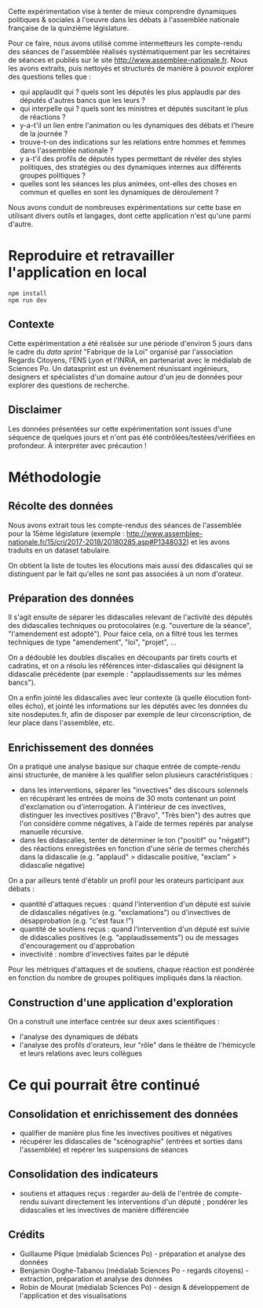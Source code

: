 Cette expérimentation vise à tenter de mieux comprendre dynamiques politiques & sociales à l'oeuvre dans les débats à l'assemblée nationale française de la quinzième législature.

Pour ce faire, nous avons utilisé comme intermetteurs les compte-rendu des séances de l'assemblée réalisés systématiquement par les secrétaires de séances et publiés sur le site http://www.assemblee-nationale.fr. Nous les avons extraits, puis nettoyés et structurés de manière à pouvoir explorer des questions telles que :

* qui applaudit qui ? quels sont les députés les plus applaudis par des députés d'autres bancs que les leurs ?
* qui interpelle qui ? quels sont les ministres et députés suscitant le plus de réactions ?
* y-a-t'il un lien entre l'animation ou les dynamiques des débats et l'heure de la journée ?
* trouve-t-on des indications sur les relations entre hommes et femmes dans l'assemblée nationale ?
* y a-t'il des profils de députés types permettant de révéler des styles politiques, des stratégies ou des dynamiques internes aux différents groupes politiques ?
* quelles sont les séances les plus animées, ont-elles des choses en commun et quelles en sont les dynamiques de déroulement ?

Nous avons conduit de nombreuses expérimentations sur cette base en utilisant divers outils et langages, dont cette application n'est qu'une parmi d'autre.

# Reproduire et retravailler l'application en local

```
npm install
npm run dev
```

## Contexte

Cette expérimentation a été réalisée sur une période d'environ 5 jours dans le cadre du *data sprint* "Fabrique de la Loi" organisé par l'association Regards Citoyens, l'ENS Lyon et l'INRIA, en partenariat avec le médialab de Sciences Po. Un datasprint est un évènement réunissant ingénieurs, designers et spécialistes d'un domaine autour d'un jeu de données pour explorer des questions de recherche.

## Disclaimer

Les données présentées sur cette expérimentation sont issues d'une séquence de quelques jours et n'ont pas été contrôlées/testées/vérifiées en profondeur. À interpréter avec précaution !

# Méthodologie

## Récolte des données

Nous avons extrait tous les compte-rendus des séances de l'assemblée pour la 15ème législature (exemple : http://www.assemblee-nationale.fr/15/cri/2017-2018/20180285.asp#P1348032) et les avons traduits en un dataset tabulaire.

On obtient la liste de toutes les élocutions mais aussi des didascalies qui se distinguent par le fait qu'elles ne sont pas associées à un nom d'orateur.

## Préparation des données

Il s'agit ensuite de séparer les didascalies relevant de l'activité des députés des didascalies techniques ou protocolaires (e.g. "ouverture de la séance", "l'amendement est adopté"). Pour faice cela, on a filtré tous les termes techniques de type "amendement", "loi", "projet", ...

On a dédoublé les doubles discalies en découpants par tirets courts et cadratins, et on a résolu les références inter-didascalies qui désignent la didascalie précédente (par exemple : "applaudissements sur les mêmes bancs").

On a enfin jointé les didascalies avec leur contexte (à quelle élocution font-elles écho), et jointé les informations sur les députés avec les données du site nosdeputes.fr, afin de disposer par exemple de leur circonscription, de leur place dans l'assemblée, etc.

## Enrichissement des données

On a pratiqué une analyse basique sur chaque entrée de compte-rendu ainsi structurée, de manière à les qualifier selon plusieurs caractéristiques :

* dans les interventions, séparer les "invectives" des discours solennels en récupérant les entrées de moins de 30 mots contenant un point d'exclamation ou d'interrogation. À l'intérieur de ces invectives, distinguer les invectives positives ("Bravo", "Très bien") des autres que l'on considère comme négatives, à l'aide de termes repérés par analyse manuelle récursive.
* dans les didascalies, tenter de déterminer le ton ("positif" ou "négatif") des réactions enregistrées en fonction d'une série de termes cherchés dans la didascalie (e.g. "applaud" > didascalie positive, "exclam" > didascalie négative)

On a par ailleurs tenté d'établir un profil pour les orateurs participant aux débats :

* quantité d'attaques reçues : quand l'intervention d'un député est suivie de didascalies négatives (e.g. "exclamations") ou d'invectives de désapprobation (e.g. "c'est faux !")
* quantité de soutiens reçus : quand l'intervention d'un député est suivie de didascalies positives (e.g. "applaudissements") ou de messages d'encouragement ou d'approbation
* invectivité : nombre d'invectives faites par le député

Pour les métriques d'attaques et de soutiens, chaque réaction est pondérée en fonction du nombre de groupes politiques impliqués dans la réaction.

## Construction d'une application d'exploration

On a construit une interface centrée sur deux axes scientifiques :

* l'analyse des dynamiques de débats
* l'analyse des profils d'orateurs, leur "rôle" dans le théâtre de l'hémicycle et leurs relations avec leurs collègues

# Ce qui pourrait être continué

## Consolidation et enrichissement des données

* qualifier de manière plus fine les invectives positives et négatives
* récupérer les didascalies de "scénographie" (entrées et sorties dans l'assemblée) et repérer les suspensions de séances

## Consolidation des indicateurs

* soutiens et attaques reçus : regarder au-delà de l'entrée de compte-rendu suivant directement les interventions d'un député ; pondérer les didascalies et les invectives de manière différenciée

## Crédits

* Guillaume Plique (médialab Sciences Po) - préparation et analyse des données
* Benjamin Ooghe-Tabanou (médialab Sciences Po - regards citoyens) - extraction, préparation et analyse des données
* Robin de Mourat (médialab Sciences Po) - design & développement de l'application et des visualisations
